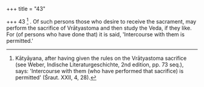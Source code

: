 +++
title = "43"

+++
43 [^12] . Of such persons those who desire to receive the sacrament, may perform the sacrifice of Vrātyastoma and then study the Veda, if they like. For (of persons who have done that) it is said, 'Intercourse with them is permitted.'


[^12]:  Kātyāyana, after having given the rules on the Vrātyastoma sacrifice (see Weber, Indische Literaturgeschichte, 2nd edition, pp. 73 seq.), says: 'Intercourse with them (who have performed that sacrifice) is permitted' (Śraut. XXII, 4, 28).


